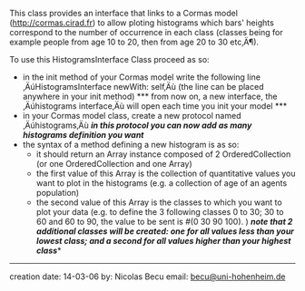 This class provides an interface that links to a Cormas model  (http://cormas.cirad.fr) to allow ploting histograms which bars' heights correspond to the number of occurrence in each class (classes being for example people from age 10 to 20, then from age 20 to 30 etc‚Ä¶).

To use this HistogramsInterface Class proceed as so:
- in the init method of your Cormas model write the following line ‚ÄúHistogramsInterface newWith: self‚Äù  (the line can be placed anywhere in your init method)
    *** from now on, a new interface, the ‚Äúhistograms interface‚Äù will open each time you init your model ***
- in your Cormas model class, create a new protocol named ‚Äúhistograms‚Äù
    ***in this protocol you can now add as many histograms definition you want***
- the syntax of a method defining a new histogram is as so:
     - it should return an Array instance composed of 2 OrderedCollection (or one OrderedCollection and one Array)
     - the first value of this Array is the collection of quantitative values you want to plot in the histograms (e.g. a collection of age of an agents population)
     - the second value of this Array is the classes to which you want to plot your data (e.g. to define the 3 following classes 0 to 30; 30 to 60 and 60 to 90, the value to be sent is #(0 30 90 100).  )
    ***note that 2 additional classes will be created: one for all values less than your lowest class; and a second for all values higher than your highest class****

_______________________________
creation date: 14-03-06
by: Nicolas Becu
email: becu@uni-hohenheim.de